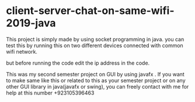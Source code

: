 # client-server-chat-on-same-wifi-2019-java
This project is simply made by using socket programming in java.
you can test this by running this on two different devices connected with common wifi network.

but before running the code edit the ip address in the code.


This was my second  semester project on GUI by using javafx . If you want to make same like this or related to this as your semester project or on any other GUI library in java(javafx or swing), you can freely contact with me for help at this number +923105396463
